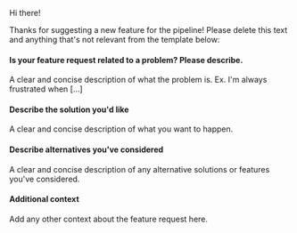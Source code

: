 Hi there!

Thanks for suggesting a new feature for the pipeline! Please delete this text and anything that's not relevant from the template below:

#### Is your feature request related to a problem? Please describe.

A clear and concise description of what the problem is.
Ex. I'm always frustrated when [...]

#### Describe the solution you'd like

A clear and concise description of what you want to happen.

#### Describe alternatives you've considered

A clear and concise description of any alternative solutions or features you've considered.

#### Additional context

Add any other context about the feature request here.
